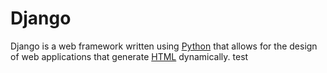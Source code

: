 # Django

Django is a web framework written using [Python](/wiki/Python) that allows for the design of web applications that generate [HTML](/wiki/HTML) dynamically. test